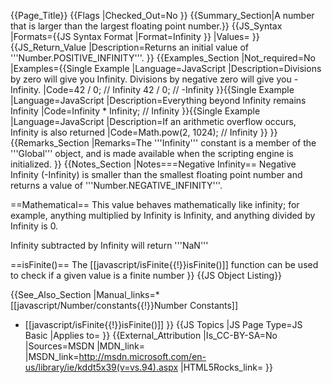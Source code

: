 {{Page_Title}}
{{Flags
|Checked_Out=No
}}
{{Summary_Section|A number that is larger than the largest floating point number.}}
{{JS_Syntax
|Formats={{JS Syntax Format
|Format=Infinity
}}
|Values=
}}
{{JS_Return_Value
|Description=Returns an initial value of '''Number.POSITIVE_INFINITY'''.
}}
{{Examples_Section
|Not_required=No
|Examples={{Single Example
|Language=JavaScript
|Description=Divisions by zero will give you Infinity.
Divisions by negative zero will give you -Infinity.
|Code=42 / 0; // Infinity
42 / 0; // -Infinity
}}{{Single Example
|Language=JavaScript
|Description=Everything beyond Infinity remains Infinity
|Code=Infinity * Infinity; // Infinity
}}{{Single Example
|Language=JavaScript
|Description=If an arithmetic overflow occurs, Infinity is also returned
|Code=Math.pow(2, 1024); // Infinity
}}
}}
{{Remarks_Section
|Remarks=The '''Infinity''' constant is a member of the '''Global''' object, and is made available when the scripting engine is initialized.
}}
{{Notes_Section
|Notes===Negative Infinity==
Negative Infinity (-Infinity) is smaller than the smallest floating point number and returns a value of '''Number.NEGATIVE_INFINITY'''.

==Mathematical==
This value behaves mathematically like infinity; for example, anything multiplied by Infinity is Infinity, and anything divided by Infinity is 0.

Infinity subtracted by Infinity will return '''NaN'''

==isFinite()==
The [[javascript/isFinite{{!}}isFinite()]] function can be used to check if a given value is a finite number
}}
{{JS Object Listing}}

{{See_Also_Section
|Manual_links=* [[javascript/Number/constants{{!}}Number Constants]]
* [[javascript/isFinite{{!}}isFinite()]]
}}
{{JS Topics
|JS Page Type=JS Basic
|Applies to=
}}
{{External_Attribution
|Is_CC-BY-SA=No
|Sources=MSDN
|MDN_link=
|MSDN_link=http://msdn.microsoft.com/en-us/library/ie/kddt5x39(v=vs.94).aspx
|HTML5Rocks_link=
}}